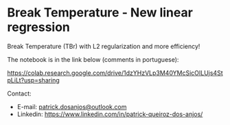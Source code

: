 # Break Temperature - New linear regression

Break Temperature (TBr) with L2 regularization and more efficiency!

The notebook is in the link below (comments in portuguese):

https://colab.research.google.com/drive/1dzYHzVLp3M40YMcSicOILUjs4StpLiLt?usp=sharing

Contact:

- E-mail: patrick.dosanjos@outlook.com
- Linkedin: https://www.linkedin.com/in/patrick-queiroz-dos-anjos/
